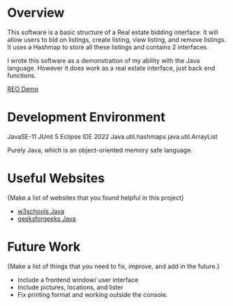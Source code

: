 # Overview
This software is a basic structure of a Real estate bidding interface. It will allow users to bid on listings, create listing, view listing, and remove listings. It uses a Hashmap to store all these listings and contains 2 interfaces. 

I wrote this software as a demonstration of my ability with the Java language. However it does work as a real estate interface, just back end functions.

[REO Demo](https://youtu.be/NF9YXoF9FIM)

# Development Environment

JavaSE-11
JUnit 5
Eclipse IDE 2022
Java.util.hashmaps
java.util.ArrayList

Purely Java, which is an object-oriented memory safe language.

# Useful Websites

{Make a list of websites that you found helpful in this project}

- [w3schools Java](https://www.w3schools.com/java/)
- [geeksforgeeks Java](https://www.geeksforgeeks.org/java/)

# Future Work

{Make a list of things that you need to fix, improve, and add in the future.}

- Include a frontend window/ user interface
- Include pictures, locations, and lister
- Fix printing format and working outside the console.
